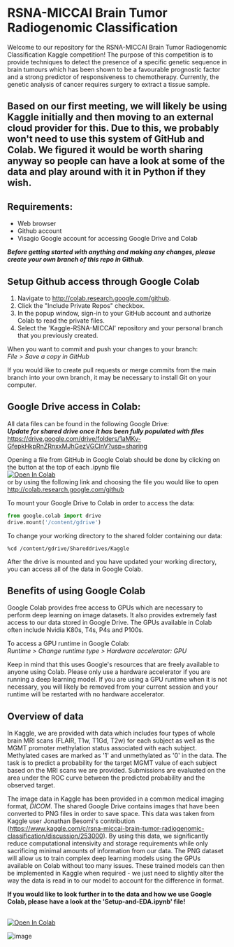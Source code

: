 # RSNA-MICCAI Brain Tumor Radiogenomic Classification

Welcome to our repository for the RSNA-MICCAI Brain Tumor Radiogenomic Classification Kaggle competition! The purpose of this competition is to provide techniques to detect the presence of a specific genetic sequence in brain tumours which has been shown to be a favourable prognostic factor and a strong predictor of responsiveness to chemotherapy. Currently, the genetic analysis of cancer requires surgery to extract a tissue sample. 

## Based on our first meeting, we will likely be using Kaggle initially and then moving to an external cloud provider for this. Due to this, we probably won't need to use this system of GitHub and Colab. We figured it would be worth sharing anyway so people can have a look at some of the data and play around with it in Python if they wish.

## Requirements:
* Web browser
* Github account
* Visagio Google account for accessing Google Drive and Colab

***Before getting started with anything and making any changes, please create your own branch of this repo in Github***.

## Setup Github access through Google Colab
1. Navigate to http://colab.research.google.com/github.
2. Click the "Include Private Repos" checkbox.
3. In the popup window, sign-in to your GitHub account and authorize Colab to read the private files.
4. Select the 'Kaggle-RSNA-MICCAI' repository and your personal branch that you previously created.

When you want to commit and push your changes to your branch: <br />
*File > Save a copy in GitHub*

If you would like to create pull requests or merge commits from the main branch into your own branch, it may be necessary to install Git on your computer.

## Google Drive access in Colab:

All data files can be found in the following Google Drive: <br />
***Update for shared drive once it has been fully populated with files*** <br />
https://drive.google.com/drive/folders/1aMKv-GfepkHkpRnZRnxxMJhGezVGClnV?usp=sharing

Opening a file from GitHub in Google Colab should be done by clicking on the button at the top of each .ipynb file <br />
<a href="https://colab.research.google.com/github/justin-bardwell/Kaggle-RSNA-MICCAI/blob/main/Setup_and_EDA.ipynb">
  <img src="https://colab.research.google.com/assets/colab-badge.svg" alt="Open In Colab"/>
</a> <br /> 
or by using the following link and choosing the file you would like to open <br /> 
http://colab.research.google.com/github

To mount your Google Drive to Colab in order to access the data: <br />
```python
from google.colab import drive
drive.mount('/content/gdrive')
```

To change your working directory to the shared folder containing our data: <br />
```
%cd /content/gdrive/Shareddrives/Kaggle
```

After the drive is mounted and you have updated your working directory, you can access all of the data in Google Colab.


## Benefits of using Google Colab

Google Colab provides free access to GPUs which are necessary to perform deep learning on image datasets. It also provides extremely fast access to our data stored in Google Drive. The GPUs available in Colab often include Nvidia K80s, T4s, P4s and P100s.

To access a GPU runtime in Google Colab:<br />
*Runtime > Change runtime type > Hardware accelerator: GPU*

Keep in mind that this uses Google's resources that are freely available to anyone using Colab. Please only use a hardware accelerator if you are running a deep learning model. If you are using a GPU runtime when it is not necessary, you will likely be removed from your current session and your runtime will be restarted with no hardware accelerator.


## Overview of data

In Kaggle, we are provided with data which includes four types of whole brain MRI scans (FLAIR, T1w, T1Gd, T2w) for each subject as well as the MGMT promoter methylation status associated with each subject. Methylated cases are marked as '1' and unmethylated as '0' in the data. The task is to predict a probability for the target MGMT value of each subject based on the MRI scans we are provided. Submissions are evaluated on the area under the ROC curve between the predicted probability and the observed target.

The image data in Kaggle has been provided in a common medical imaging format, *DICOM*. The shared Google Drive contains images that have been converted to PNG files in order to save space. This data was taken from Kaggle user Jonathan Besomi's contribution (https://www.kaggle.com/c/rsna-miccai-brain-tumor-radiogenomic-classification/discussion/253000). By using this data, we significantly reduce computational intensivity and storage requirements while only sacrificing minimal amounts of information from our data. The PNG dataset will allow us to train complex deep learning models using the GPUs available on Colab without too many issues. These trained models can then be implemented in Kaggle when required - we just need to slightly alter the way the data is read in to our model to account for the difference in format.

**If you would like to look further in to the data and how we use Google Colab, please have a look at the 'Setup-and-EDA.ipynb' file!**

<br />
<a href="https://colab.research.google.com/github/justin-bardwell/Kaggle-RSNA-MICCAI/blob/main/Setup_and_EDA.ipynb">
  <img src="https://colab.research.google.com/assets/colab-badge.svg" alt="Open In Colab"/>
</a> <br /> 

![image](https://user-images.githubusercontent.com/80082879/126605042-e771a6c2-65ca-420c-b0bb-6a05b14a8a2b.png)

